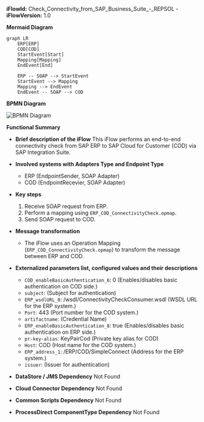 **iFlowId:** Check_Connectivity_from_SAP_Business_Suite_-_REPSOL - **iFlowVersion:** 1.0

**Mermaid Diagram**
```mermaid
graph LR
    ERP[ERP]
    COD[COD]
    StartEvent[Start]
    Mapping[Mapping]
    EndEvent[End]

    ERP -- SOAP --> StartEvent
    StartEvent --> Mapping
    Mapping --> EndEvent
    EndEvent -- SOAP --> COD
```
**BPMN Diagram**

![BPMN Diagram](./Check_Connectivity_from_SAP_Business_Suite_-_REPSOL-1.0.3.png "BPMN Diagram")

**Functional Summary**
- **Brief description of the iFlow**
  This iFlow performs an end-to-end connectivity check from SAP ERP to SAP Cloud for Customer (COD) via SAP Integration Suite.

- **Involved systems with Adapters Type and Endpoint Type**
    - ERP (EndpointSender, SOAP Adapter)
    - COD (EndpointRecevier, SOAP Adapter)

- **Key steps**
    1. Receive SOAP request from ERP.
    2. Perform a mapping using `ERP_COD_ConnectivityCheck.opmap`.
    3. Send SOAP request to COD.

- **Message transformation**
    - The iFlow uses an Operation Mapping (`ERP_COD_ConnectivityCheck.opmap`) to transform the message between ERP and COD.

- **Externalized parameters list, configured values and their descriptions**
    - `COD_enableBasicAuthentication_6`: 0 (Enables/disables basic authentication on COD side.)
    - `subject`:  (Subject for authentication)
    - `ERP_wsdlURL_0`: /wsdl/ConnectivityCheckConsumer.wsdl (WSDL URL for the ERP system.)
    - `Port`: 443 (Port number for the COD system.)
    - `artifactname`:  (Credential Name)
    - `ERP_enableBasicAuthentication_8`: true (Enables/disables basic authentication on ERP side.)
    - `pr-key-alias`: KeyPairCod (Private key alias for COD)
    - `Host`: COD (Host name for the COD system.)
    - `ERP_address_1`: /ERP/COD/SimpleConnect (Address for the ERP system.)
    - `issuer`:  (Issuer for authentication)

- **DataStore / JMS Dependency**
  Not Found

- **Cloud Connector Dependency**
  Not Found

- **Common Scripts Dependency**
  Not Found

- **ProcessDirect ComponentType Dependency**
  Not Found